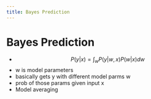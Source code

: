 ```yaml
---
title: Bayes Prediction
---
```


# Bayes Prediction
- $$P(y|x) = \int_{w}P(y|w,x)P(w|x)dw$$
- w is model parameters
- basically gets y with different model parms w
- prob of those params given input x
- Model averaging









